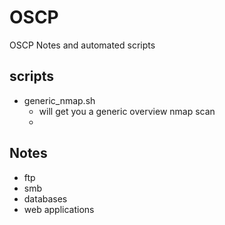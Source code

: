 # OSCP
OSCP Notes and automated scripts

## scripts
- generic_nmap.sh
  - will get you a generic overview nmap scan
  - 

## Notes
- ftp
- smb
- databases
- web applications


